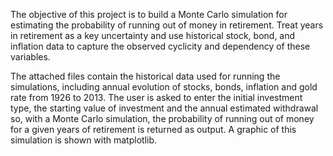 The objective of this project is to build a Monte Carlo simulation for estimating the probability of running out of money in
retirement. Treat years in retirement as a key uncertainty and use historical stock, bond,
and inflation data to capture the observed cyclicity and dependency of these variables.

The attached files contain the historical data used for running the simulations, including annual evolution of stocks, bonds, inflation and gold rate from 1926 to 2013. 
The user is asked to enter the initial investment type, the starting value of investment and the annual estimated withdrawal so, with a Monte Carlo simulation, the probability of
running out of money for a given years of retirement is returned as output. A graphic of this simulation is shown with matplotlib. 
